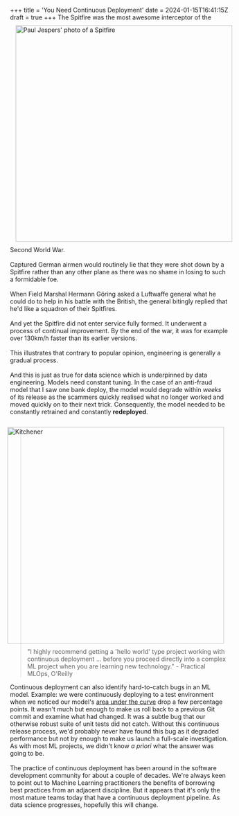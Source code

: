 +++
title = 'You Need Continuous Deployment'
date = 2024-01-15T16:41:15Z
draft = true
+++
<img style="float: left; padding: 10px 10px 10px 13px" src="/img/blog/spitfire.jpg"  width="500" title="Spitfire" alt="Paul Jespers' photo of a Spitfire" >
The Spitfire was the most awesome interceptor of the Second World War. 
<br/>
<br/>
Captured German airmen would routinely lie that they were shot down by a Spitfire rather than any other plane as there was no shame in losing to such a formidable foe. 
<br/>
<br/>
When Field Marshal Hermann Göring asked a Luftwaffe general what he could do to help in his battle with the British, the general bitingly replied that he'd like a squadron of their Spitfires.
<br/>
<br/>
And yet the Spitfire did not enter service fully formed. It underwent a process of continual improvement. By the end of the war, it was for example over 130km/h faster than its earlier versions.
<br/>
<br/>
This illustrates that contrary to popular opinion, engineering is generally a gradual process. 
<br/>
<br/>
And this is just as true for data science which is underpinned by data engineering. Models need constant tuning. In the case of an anti-fraud model that I saw one bank deploy, the model would degrade within <i>weeks</i> of its release as the scammers quickly realised what no longer worked and moved quickly on to their next trick. Consequently, the model needed to be constantly retrained and constantly <b>redeployed</b>.
<br/>
<br/>
<img style="float: right; padding: 10px 10px 10px 13px" src="/img/blog/you_need_continuous_deployment.jpg"  width="500" title="Kitchener" alt="Kitchener" >
<blockquote>
"I highly recommend getting a 'hello world' type project working with continuous deployment ... before you proceed directly into a complex ML project when you are learning new technology." - Practical  MLOps, O'Reilly
</blockquote>
Continuous deployment can also identify hard-to-catch bugs in an ML model. Example: we were continuously deploying to a test environment when we noticed our model's <a href="https://en.wikipedia.org/wiki/Receiver_operating_characteristic#Area_under_the_curve">area under the curve</a> drop a few percentage points. It wasn't much but enough to make us roll back to a previous Git commit and examine what had changed. It was a subtle bug that our otherwise robust suite of unit tests did not catch. Without this continuous release process, we'd probably never have found this bug as it degraded performance but not by enough to make us launch a full-scale investigation. As with most ML projects, we didn't know <i>a priori</i> what the answer was going to be.
<br/>
<br/>
The practice of continuous deployment has been around in the software development community for about a couple of decades. 
We're always keen to point out to Machine Learning practitioners the benefits of borrowing best practices from an adjacent discipline. 
But it appears that it's only the most mature teams today that have a continuous deployment pipeline. 
As data science progresses, hopefully this will change.
